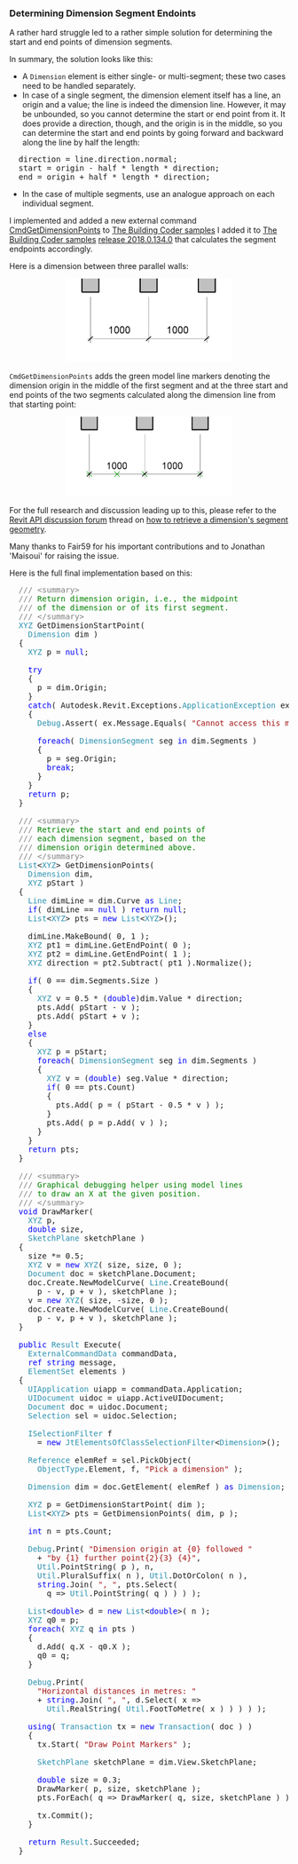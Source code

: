 <head>
<meta http-equiv="Content-Type" content="text/html; charset=utf-8">
<link rel="stylesheet" type="text/css" href="bc.css">
<script src="run_prettify.js" type="text/javascript"></script>
<!--
<script src="https://google-code-prettify.googlecode.com/svn/loader/run_prettify.js" type="text/javascript"></script>
-->
</head>

<!---

- dimension segment endpoints
  13073404 [How to retrieve a Dimension's (segment) geometry ?] 
  https://forums.autodesk.com/t5/revit-api-forum/how-to-retrieve-a-dimension-s-segment-geometry/m-p/7145688
  https://github.com/jeremytammik/the_building_coder_samples/blob/master/BuildingCoder/BuildingCoder/CmdGetDimensionPoints.cs

Determining Dimension Segment Endoints #RevitAPI @AutodeskRevit #bim #dynamobim @AutodeskForge #ForgeDevCon 

A rather hard struggle led to a rather simple solution for determining the start and end points of dimension segments. In summary, the solution looks like this &ndash; A <code>Dimension</code> element is either single- or multi-segment; these two cases need to be handled separately &ndash; In case of a single segment, the dimension element itself has a line, an origin and a value; the line is indeed the dimension line. However, it may be unbounded...

-->

### Determining Dimension Segment Endoints

A rather hard struggle led to a rather simple solution for determining the start and end points of dimension segments.

In summary, the solution looks like this:

- A `Dimension` element is either single- or multi-segment; these two cases need to be handled separately.
- In case of a single segment, the dimension element itself has a line, an origin and a value; the line is indeed the dimension line. However, it may be unbounded, so you cannot determine the start or end point from it. It does provide a direction, though, and the origin is in the middle, so you can determine the start and end points by going forward and backward along the line by half the length:

<pre>
  direction = line.direction.normal;
  start = origin - half * length * direction;
  end = origin + half * length * direction;
</pre>

- In the case of multiple segments, use an analogue approach on each individual segment.

I implemented and added a new external
command [CmdGetDimensionPoints](https://github.com/jeremytammik/the_building_coder_samples/blob/master/BuildingCoder/BuildingCoder/CmdGetDimensionPoints.cs)
to [The Building Coder samples](https://github.com/jeremytammik/the_building_coder_samples)
I added it 
to [The Building Coder samples](https://github.com/jeremytammik/the_building_coder_samples)
[release 2018.0.134.0](https://github.com/jeremytammik/the_building_coder_samples/releases/tag/2018.0.134.0) that
calculates the segment endpoints accordingly.

Here is a dimension between three parallel walls:

<center>
<img src="img/dim_three_walls_final.png" alt="Dimensioning of three walls" width="300"> 
</center>

`CmdGetDimensionPoints` adds the green model line markers denoting the dimension origin in the middle of the first segment and at the three start and end points of the two segments calculated along the dimension line from that starting point:

<center>
<img src="img/dim_three_walls_markers_final.png" alt="Dimension origin and segment points" width="300"> 
</center>

For the full research and discussion leading up to this, please refer to
the [Revit API discussion forum](http://forums.autodesk.com/t5/revit-api-forum/bd-p/160) thread 
on [how to retrieve a dimension's segment  geometry](https://forums.autodesk.com/t5/revit-api-forum/how-to-retrieve-a-dimension-s-segment-geometry/m-p/7145688).

Many thanks to Fair59 for his important contributions and to Jonathan 'Maisoui' for raising the issue.

Here is the full final implementation based on this:

<pre class="code">
&nbsp;&nbsp;<span style="color:gray;">///</span><span style="color:green;">&nbsp;</span><span style="color:gray;">&lt;</span><span style="color:gray;">summary</span><span style="color:gray;">&gt;</span>
&nbsp;&nbsp;<span style="color:gray;">///</span><span style="color:green;">&nbsp;Return&nbsp;dimension&nbsp;origin,&nbsp;i.e.,&nbsp;the&nbsp;midpoint</span>
&nbsp;&nbsp;<span style="color:gray;">///</span><span style="color:green;">&nbsp;of&nbsp;the&nbsp;dimension&nbsp;or&nbsp;of&nbsp;its&nbsp;first&nbsp;segment.</span>
&nbsp;&nbsp;<span style="color:gray;">///</span><span style="color:green;">&nbsp;</span><span style="color:gray;">&lt;/</span><span style="color:gray;">summary</span><span style="color:gray;">&gt;</span>
&nbsp;&nbsp;<span style="color:#2b91af;">XYZ</span>&nbsp;GetDimensionStartPoint(
&nbsp;&nbsp;&nbsp;&nbsp;<span style="color:#2b91af;">Dimension</span>&nbsp;dim&nbsp;)
&nbsp;&nbsp;{
&nbsp;&nbsp;&nbsp;&nbsp;<span style="color:#2b91af;">XYZ</span>&nbsp;p&nbsp;=&nbsp;<span style="color:blue;">null</span>;
 
&nbsp;&nbsp;&nbsp;&nbsp;<span style="color:blue;">try</span>
&nbsp;&nbsp;&nbsp;&nbsp;{
&nbsp;&nbsp;&nbsp;&nbsp;&nbsp;&nbsp;p&nbsp;=&nbsp;dim.Origin;
&nbsp;&nbsp;&nbsp;&nbsp;}
&nbsp;&nbsp;&nbsp;&nbsp;<span style="color:blue;">catch</span>(&nbsp;Autodesk.Revit.Exceptions.<span style="color:#2b91af;">ApplicationException</span>&nbsp;ex&nbsp;)
&nbsp;&nbsp;&nbsp;&nbsp;{
&nbsp;&nbsp;&nbsp;&nbsp;&nbsp;&nbsp;<span style="color:#2b91af;">Debug</span>.Assert(&nbsp;ex.Message.Equals(&nbsp;<span style="color:#a31515;">&quot;Cannot&nbsp;access&nbsp;this&nbsp;method&nbsp;if&nbsp;this&nbsp;dimension&nbsp;has&nbsp;more&nbsp;than&nbsp;one&nbsp;segment.&quot;</span>&nbsp;)&nbsp;);
 
&nbsp;&nbsp;&nbsp;&nbsp;&nbsp;&nbsp;<span style="color:blue;">foreach</span>(&nbsp;<span style="color:#2b91af;">DimensionSegment</span>&nbsp;seg&nbsp;<span style="color:blue;">in</span>&nbsp;dim.Segments&nbsp;)
&nbsp;&nbsp;&nbsp;&nbsp;&nbsp;&nbsp;{
&nbsp;&nbsp;&nbsp;&nbsp;&nbsp;&nbsp;&nbsp;&nbsp;p&nbsp;=&nbsp;seg.Origin;
&nbsp;&nbsp;&nbsp;&nbsp;&nbsp;&nbsp;&nbsp;&nbsp;<span style="color:blue;">break</span>;
&nbsp;&nbsp;&nbsp;&nbsp;&nbsp;&nbsp;}
&nbsp;&nbsp;&nbsp;&nbsp;}
&nbsp;&nbsp;&nbsp;&nbsp;<span style="color:blue;">return</span>&nbsp;p;
&nbsp;&nbsp;}
 
&nbsp;&nbsp;<span style="color:gray;">///</span><span style="color:green;">&nbsp;</span><span style="color:gray;">&lt;</span><span style="color:gray;">summary</span><span style="color:gray;">&gt;</span>
&nbsp;&nbsp;<span style="color:gray;">///</span><span style="color:green;">&nbsp;Retrieve&nbsp;the&nbsp;start&nbsp;and&nbsp;end&nbsp;points&nbsp;of</span>
&nbsp;&nbsp;<span style="color:gray;">///</span><span style="color:green;">&nbsp;each&nbsp;dimension&nbsp;segment,&nbsp;based&nbsp;on&nbsp;the&nbsp;</span>
&nbsp;&nbsp;<span style="color:gray;">///</span><span style="color:green;">&nbsp;dimension&nbsp;origin&nbsp;determined&nbsp;above.</span>
&nbsp;&nbsp;<span style="color:gray;">///</span><span style="color:green;">&nbsp;</span><span style="color:gray;">&lt;/</span><span style="color:gray;">summary</span><span style="color:gray;">&gt;</span>
&nbsp;&nbsp;<span style="color:#2b91af;">List</span>&lt;<span style="color:#2b91af;">XYZ</span>&gt;&nbsp;GetDimensionPoints(&nbsp;
&nbsp;&nbsp;&nbsp;&nbsp;<span style="color:#2b91af;">Dimension</span>&nbsp;dim,&nbsp;
&nbsp;&nbsp;&nbsp;&nbsp;<span style="color:#2b91af;">XYZ</span>&nbsp;pStart&nbsp;)
&nbsp;&nbsp;{
&nbsp;&nbsp;&nbsp;&nbsp;<span style="color:#2b91af;">Line</span>&nbsp;dimLine&nbsp;=&nbsp;dim.Curve&nbsp;<span style="color:blue;">as</span>&nbsp;<span style="color:#2b91af;">Line</span>;
&nbsp;&nbsp;&nbsp;&nbsp;<span style="color:blue;">if</span>(&nbsp;dimLine&nbsp;==&nbsp;<span style="color:blue;">null</span>&nbsp;)&nbsp;<span style="color:blue;">return</span>&nbsp;<span style="color:blue;">null</span>;
&nbsp;&nbsp;&nbsp;&nbsp;<span style="color:#2b91af;">List</span>&lt;<span style="color:#2b91af;">XYZ</span>&gt;&nbsp;pts&nbsp;=&nbsp;<span style="color:blue;">new</span>&nbsp;<span style="color:#2b91af;">List</span>&lt;<span style="color:#2b91af;">XYZ</span>&gt;();
 
&nbsp;&nbsp;&nbsp;&nbsp;dimLine.MakeBound(&nbsp;0,&nbsp;1&nbsp;);
&nbsp;&nbsp;&nbsp;&nbsp;<span style="color:#2b91af;">XYZ</span>&nbsp;pt1&nbsp;=&nbsp;dimLine.GetEndPoint(&nbsp;0&nbsp;);
&nbsp;&nbsp;&nbsp;&nbsp;<span style="color:#2b91af;">XYZ</span>&nbsp;pt2&nbsp;=&nbsp;dimLine.GetEndPoint(&nbsp;1&nbsp;);
&nbsp;&nbsp;&nbsp;&nbsp;<span style="color:#2b91af;">XYZ</span>&nbsp;direction&nbsp;=&nbsp;pt2.Subtract(&nbsp;pt1&nbsp;).Normalize();
 
&nbsp;&nbsp;&nbsp;&nbsp;<span style="color:blue;">if</span>(&nbsp;0&nbsp;==&nbsp;dim.Segments.Size&nbsp;)
&nbsp;&nbsp;&nbsp;&nbsp;{
&nbsp;&nbsp;&nbsp;&nbsp;&nbsp;&nbsp;<span style="color:#2b91af;">XYZ</span>&nbsp;v&nbsp;=&nbsp;0.5&nbsp;*&nbsp;(<span style="color:blue;">double</span>)dim.Value&nbsp;*&nbsp;direction;
&nbsp;&nbsp;&nbsp;&nbsp;&nbsp;&nbsp;pts.Add(&nbsp;pStart&nbsp;-&nbsp;v&nbsp;);
&nbsp;&nbsp;&nbsp;&nbsp;&nbsp;&nbsp;pts.Add(&nbsp;pStart&nbsp;+&nbsp;v&nbsp;);
&nbsp;&nbsp;&nbsp;&nbsp;}
&nbsp;&nbsp;&nbsp;&nbsp;<span style="color:blue;">else</span>
&nbsp;&nbsp;&nbsp;&nbsp;{
&nbsp;&nbsp;&nbsp;&nbsp;&nbsp;&nbsp;<span style="color:#2b91af;">XYZ</span>&nbsp;p&nbsp;=&nbsp;pStart;
&nbsp;&nbsp;&nbsp;&nbsp;&nbsp;&nbsp;<span style="color:blue;">foreach</span>(&nbsp;<span style="color:#2b91af;">DimensionSegment</span>&nbsp;seg&nbsp;<span style="color:blue;">in</span>&nbsp;dim.Segments&nbsp;)
&nbsp;&nbsp;&nbsp;&nbsp;&nbsp;&nbsp;{
&nbsp;&nbsp;&nbsp;&nbsp;&nbsp;&nbsp;&nbsp;&nbsp;<span style="color:#2b91af;">XYZ</span>&nbsp;v&nbsp;=&nbsp;(<span style="color:blue;">double</span>)&nbsp;seg.Value&nbsp;*&nbsp;direction;
&nbsp;&nbsp;&nbsp;&nbsp;&nbsp;&nbsp;&nbsp;&nbsp;<span style="color:blue;">if</span>(&nbsp;0&nbsp;==&nbsp;pts.Count)
&nbsp;&nbsp;&nbsp;&nbsp;&nbsp;&nbsp;&nbsp;&nbsp;{
&nbsp;&nbsp;&nbsp;&nbsp;&nbsp;&nbsp;&nbsp;&nbsp;&nbsp;&nbsp;pts.Add(&nbsp;p&nbsp;=&nbsp;(&nbsp;pStart&nbsp;-&nbsp;0.5&nbsp;*&nbsp;v&nbsp;)&nbsp;);
&nbsp;&nbsp;&nbsp;&nbsp;&nbsp;&nbsp;&nbsp;&nbsp;}
&nbsp;&nbsp;&nbsp;&nbsp;&nbsp;&nbsp;&nbsp;&nbsp;pts.Add(&nbsp;p&nbsp;=&nbsp;p.Add(&nbsp;v&nbsp;)&nbsp;);
&nbsp;&nbsp;&nbsp;&nbsp;&nbsp;&nbsp;}
&nbsp;&nbsp;&nbsp;&nbsp;}
&nbsp;&nbsp;&nbsp;&nbsp;<span style="color:blue;">return</span>&nbsp;pts;
&nbsp;&nbsp;}
 
&nbsp;&nbsp;<span style="color:gray;">///</span><span style="color:green;">&nbsp;</span><span style="color:gray;">&lt;</span><span style="color:gray;">summary</span><span style="color:gray;">&gt;</span>
&nbsp;&nbsp;<span style="color:gray;">///</span><span style="color:green;">&nbsp;Graphical&nbsp;debugging&nbsp;helper&nbsp;using&nbsp;model&nbsp;lines</span>
&nbsp;&nbsp;<span style="color:gray;">///</span><span style="color:green;">&nbsp;to&nbsp;draw&nbsp;an&nbsp;X&nbsp;at&nbsp;the&nbsp;given&nbsp;position.</span>
&nbsp;&nbsp;<span style="color:gray;">///</span><span style="color:green;">&nbsp;</span><span style="color:gray;">&lt;/</span><span style="color:gray;">summary</span><span style="color:gray;">&gt;</span>
&nbsp;&nbsp;<span style="color:blue;">void</span>&nbsp;DrawMarker(&nbsp;
&nbsp;&nbsp;&nbsp;&nbsp;<span style="color:#2b91af;">XYZ</span>&nbsp;p,&nbsp;
&nbsp;&nbsp;&nbsp;&nbsp;<span style="color:blue;">double</span>&nbsp;size,&nbsp;
&nbsp;&nbsp;&nbsp;&nbsp;<span style="color:#2b91af;">SketchPlane</span>&nbsp;sketchPlane&nbsp;)
&nbsp;&nbsp;{
&nbsp;&nbsp;&nbsp;&nbsp;size&nbsp;*=&nbsp;0.5;
&nbsp;&nbsp;&nbsp;&nbsp;<span style="color:#2b91af;">XYZ</span>&nbsp;v&nbsp;=&nbsp;<span style="color:blue;">new</span>&nbsp;<span style="color:#2b91af;">XYZ</span>(&nbsp;size,&nbsp;size,&nbsp;0&nbsp;);
&nbsp;&nbsp;&nbsp;&nbsp;<span style="color:#2b91af;">Document</span>&nbsp;doc&nbsp;=&nbsp;sketchPlane.Document;
&nbsp;&nbsp;&nbsp;&nbsp;doc.Create.NewModelCurve(&nbsp;<span style="color:#2b91af;">Line</span>.CreateBound(&nbsp;
&nbsp;&nbsp;&nbsp;&nbsp;&nbsp;&nbsp;p&nbsp;-&nbsp;v,&nbsp;p&nbsp;+&nbsp;v&nbsp;),&nbsp;sketchPlane&nbsp;);
&nbsp;&nbsp;&nbsp;&nbsp;v&nbsp;=&nbsp;<span style="color:blue;">new</span>&nbsp;<span style="color:#2b91af;">XYZ</span>(&nbsp;size,&nbsp;-size,&nbsp;0&nbsp;);
&nbsp;&nbsp;&nbsp;&nbsp;doc.Create.NewModelCurve(&nbsp;<span style="color:#2b91af;">Line</span>.CreateBound(
&nbsp;&nbsp;&nbsp;&nbsp;&nbsp;&nbsp;p&nbsp;-&nbsp;v,&nbsp;p&nbsp;+&nbsp;v&nbsp;),&nbsp;sketchPlane&nbsp;);
&nbsp;&nbsp;}
 
&nbsp;&nbsp;<span style="color:blue;">public</span>&nbsp;<span style="color:#2b91af;">Result</span>&nbsp;Execute(
&nbsp;&nbsp;&nbsp;&nbsp;<span style="color:#2b91af;">ExternalCommandData</span>&nbsp;commandData,
&nbsp;&nbsp;&nbsp;&nbsp;<span style="color:blue;">ref</span>&nbsp;<span style="color:blue;">string</span>&nbsp;message,
&nbsp;&nbsp;&nbsp;&nbsp;<span style="color:#2b91af;">ElementSet</span>&nbsp;elements&nbsp;)
&nbsp;&nbsp;{
&nbsp;&nbsp;&nbsp;&nbsp;<span style="color:#2b91af;">UIApplication</span>&nbsp;uiapp&nbsp;=&nbsp;commandData.Application;
&nbsp;&nbsp;&nbsp;&nbsp;<span style="color:#2b91af;">UIDocument</span>&nbsp;uidoc&nbsp;=&nbsp;uiapp.ActiveUIDocument;
&nbsp;&nbsp;&nbsp;&nbsp;<span style="color:#2b91af;">Document</span>&nbsp;doc&nbsp;=&nbsp;uidoc.Document;
&nbsp;&nbsp;&nbsp;&nbsp;<span style="color:#2b91af;">Selection</span>&nbsp;sel&nbsp;=&nbsp;uidoc.Selection;
 
&nbsp;&nbsp;&nbsp;&nbsp;<span style="color:#2b91af;">ISelectionFilter</span>&nbsp;f
&nbsp;&nbsp;&nbsp;&nbsp;&nbsp;&nbsp;=&nbsp;<span style="color:blue;">new</span>&nbsp;<span style="color:#2b91af;">JtElementsOfClassSelectionFilter</span>&lt;<span style="color:#2b91af;">Dimension</span>&gt;();
 
&nbsp;&nbsp;&nbsp;&nbsp;<span style="color:#2b91af;">Reference</span>&nbsp;elemRef&nbsp;=&nbsp;sel.PickObject(
&nbsp;&nbsp;&nbsp;&nbsp;&nbsp;&nbsp;<span style="color:#2b91af;">ObjectType</span>.Element,&nbsp;f,&nbsp;<span style="color:#a31515;">&quot;Pick&nbsp;a&nbsp;dimension&quot;</span>&nbsp;);
 
&nbsp;&nbsp;&nbsp;&nbsp;<span style="color:#2b91af;">Dimension</span>&nbsp;dim&nbsp;=&nbsp;doc.GetElement(&nbsp;elemRef&nbsp;)&nbsp;<span style="color:blue;">as</span>&nbsp;<span style="color:#2b91af;">Dimension</span>;
 
&nbsp;&nbsp;&nbsp;&nbsp;<span style="color:#2b91af;">XYZ</span>&nbsp;p&nbsp;=&nbsp;GetDimensionStartPoint(&nbsp;dim&nbsp;);
&nbsp;&nbsp;&nbsp;&nbsp;<span style="color:#2b91af;">List</span>&lt;<span style="color:#2b91af;">XYZ</span>&gt;&nbsp;pts&nbsp;=&nbsp;GetDimensionPoints(&nbsp;dim,&nbsp;p&nbsp;);
 
&nbsp;&nbsp;&nbsp;&nbsp;<span style="color:blue;">int</span>&nbsp;n&nbsp;=&nbsp;pts.Count;
 
&nbsp;&nbsp;&nbsp;&nbsp;<span style="color:#2b91af;">Debug</span>.Print(&nbsp;<span style="color:#a31515;">&quot;Dimension&nbsp;origin&nbsp;at&nbsp;{0}&nbsp;followed&nbsp;&quot;</span>
&nbsp;&nbsp;&nbsp;&nbsp;&nbsp;&nbsp;+&nbsp;<span style="color:#a31515;">&quot;by&nbsp;{1}&nbsp;further&nbsp;point{2}{3}&nbsp;{4}&quot;</span>,
&nbsp;&nbsp;&nbsp;&nbsp;&nbsp;&nbsp;<span style="color:#2b91af;">Util</span>.PointString(&nbsp;p&nbsp;),&nbsp;n,
&nbsp;&nbsp;&nbsp;&nbsp;&nbsp;&nbsp;<span style="color:#2b91af;">Util</span>.PluralSuffix(&nbsp;n&nbsp;),&nbsp;<span style="color:#2b91af;">Util</span>.DotOrColon(&nbsp;n&nbsp;),
&nbsp;&nbsp;&nbsp;&nbsp;&nbsp;&nbsp;<span style="color:blue;">string</span>.Join(&nbsp;<span style="color:#a31515;">&quot;,&nbsp;&quot;</span>,&nbsp;pts.Select(
&nbsp;&nbsp;&nbsp;&nbsp;&nbsp;&nbsp;&nbsp;&nbsp;q&nbsp;=&gt;&nbsp;<span style="color:#2b91af;">Util</span>.PointString(&nbsp;q&nbsp;)&nbsp;)&nbsp;)&nbsp;);
 
&nbsp;&nbsp;&nbsp;&nbsp;<span style="color:#2b91af;">List</span>&lt;<span style="color:blue;">double</span>&gt;&nbsp;d&nbsp;=&nbsp;<span style="color:blue;">new</span>&nbsp;<span style="color:#2b91af;">List</span>&lt;<span style="color:blue;">double</span>&gt;(&nbsp;n&nbsp;);
&nbsp;&nbsp;&nbsp;&nbsp;<span style="color:#2b91af;">XYZ</span>&nbsp;q0&nbsp;=&nbsp;p;
&nbsp;&nbsp;&nbsp;&nbsp;<span style="color:blue;">foreach</span>(&nbsp;<span style="color:#2b91af;">XYZ</span>&nbsp;q&nbsp;<span style="color:blue;">in</span>&nbsp;pts&nbsp;)
&nbsp;&nbsp;&nbsp;&nbsp;{
&nbsp;&nbsp;&nbsp;&nbsp;&nbsp;&nbsp;d.Add(&nbsp;q.X&nbsp;-&nbsp;q0.X&nbsp;);
&nbsp;&nbsp;&nbsp;&nbsp;&nbsp;&nbsp;q0&nbsp;=&nbsp;q;
&nbsp;&nbsp;&nbsp;&nbsp;}
 
&nbsp;&nbsp;&nbsp;&nbsp;<span style="color:#2b91af;">Debug</span>.Print(
&nbsp;&nbsp;&nbsp;&nbsp;&nbsp;&nbsp;<span style="color:#a31515;">&quot;Horizontal&nbsp;distances&nbsp;in&nbsp;metres:&nbsp;&quot;</span>
&nbsp;&nbsp;&nbsp;&nbsp;&nbsp;&nbsp;+&nbsp;<span style="color:blue;">string</span>.Join(&nbsp;<span style="color:#a31515;">&quot;,&nbsp;&quot;</span>,&nbsp;d.Select(&nbsp;x&nbsp;=&gt;
&nbsp;&nbsp;&nbsp;&nbsp;&nbsp;&nbsp;&nbsp;&nbsp;<span style="color:#2b91af;">Util</span>.RealString(&nbsp;<span style="color:#2b91af;">Util</span>.FootToMetre(&nbsp;x&nbsp;)&nbsp;)&nbsp;)&nbsp;)&nbsp;);
 
&nbsp;&nbsp;&nbsp;&nbsp;<span style="color:blue;">using</span>(&nbsp;<span style="color:#2b91af;">Transaction</span>&nbsp;tx&nbsp;=&nbsp;<span style="color:blue;">new</span>&nbsp;<span style="color:#2b91af;">Transaction</span>(&nbsp;doc&nbsp;)&nbsp;)
&nbsp;&nbsp;&nbsp;&nbsp;{
&nbsp;&nbsp;&nbsp;&nbsp;&nbsp;&nbsp;tx.Start(&nbsp;<span style="color:#a31515;">&quot;Draw&nbsp;Point&nbsp;Markers&quot;</span>&nbsp;);
 
&nbsp;&nbsp;&nbsp;&nbsp;&nbsp;&nbsp;<span style="color:#2b91af;">SketchPlane</span>&nbsp;sketchPlane&nbsp;=&nbsp;dim.View.SketchPlane;
 
&nbsp;&nbsp;&nbsp;&nbsp;&nbsp;&nbsp;<span style="color:blue;">double</span>&nbsp;size&nbsp;=&nbsp;0.3;
&nbsp;&nbsp;&nbsp;&nbsp;&nbsp;&nbsp;DrawMarker(&nbsp;p,&nbsp;size,&nbsp;sketchPlane&nbsp;);
&nbsp;&nbsp;&nbsp;&nbsp;&nbsp;&nbsp;pts.ForEach(&nbsp;q&nbsp;=&gt;&nbsp;DrawMarker(&nbsp;q,&nbsp;size,&nbsp;sketchPlane&nbsp;)&nbsp;);
 
&nbsp;&nbsp;&nbsp;&nbsp;&nbsp;&nbsp;tx.Commit();
&nbsp;&nbsp;&nbsp;&nbsp;}
 
&nbsp;&nbsp;&nbsp;&nbsp;<span style="color:blue;">return</span>&nbsp;<span style="color:#2b91af;">Result</span>.Succeeded;
&nbsp;&nbsp;}
</pre>

